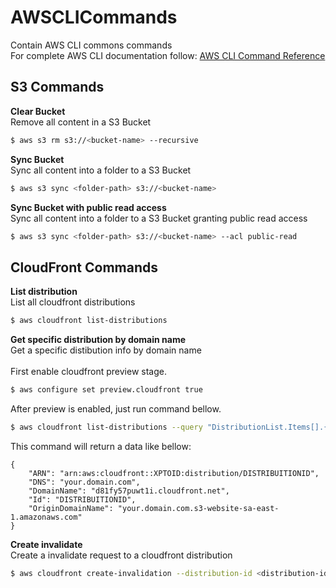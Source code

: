 # AWSCLICommands
Contain AWS CLI commons commands<br />
For complete AWS CLI documentation follow: [AWS CLI Command Reference](https://docs.aws.amazon.com/cli/latest/index.html)

S3 Commands
-------------

**Clear Bucket**<br />
Remove all content in a S3 Bucket
```sh
$ aws s3 rm s3://<bucket-name> --recursive
```

**Sync Bucket**<br />
Sync all content into a folder to a S3 Bucket
```sh
$ aws s3 sync <folder-path> s3://<bucket-name>
```

**Sync Bucket with public read access**<br />
Sync all content into a folder to a S3 Bucket granting public read access
```sh
$ aws s3 sync <folder-path> s3://<bucket-name> --acl public-read
```

CloudFront Commands
-------------
**List distribution**<br />
List all cloudfront distributions
```sh
$ aws cloudfront list-distributions
```

**Get specific distribution by domain name**<br />
Get a specific distibution info by domain name<br />
<br />
First enable cloudfront preview stage.
```sh
$ aws configure set preview.cloudfront true
```
After preview is enabled, just run command bellow.
```sh
$ aws cloudfront list-distributions --query "DistributionList.Items[].{DomainName: DomainName, OriginDomainName: Origins.Items[0].DomainName, Id: Id, ARN: ARN, DNS: Aliases.Items[0]}[?contains(OriginDomainName, 'your.domain.com')] | [0]"
```
This command will return a data like bellow:
```
{
    "ARN": "arn:aws:cloudfront::XPTOID:distribution/DISTRIBUITIONID",
    "DNS": "your.domain.com",
    "DomainName": "d81fy57puwt1i.cloudfront.net",
    "Id": "DISTRIBUITIONID",
    "OriginDomainName": "your.domain.com.s3-website-sa-east-1.amazonaws.com"
}
```

**Create invalidate**<br />
Create a invalidate request to a cloudfront distribution
```sh
$ aws cloudfront create-invalidation --distribution-id <distribution-id> --paths "/*"
```
